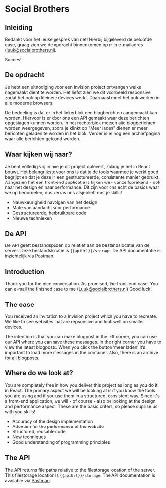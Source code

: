 # Social Brothers

## Inleiding

Bedankt voor het leuke gesprek van net!
Hierbij bijgeleverd de beloofde case, graag zien we de opdracht binnenkomen op mijn e-mailadres (luuk@socialbrothers.nl).

Succes!

## De opdracht

Je hebt een uitnodiging voor een Invision project ontvangen welke nagemaakt dient te worden. Het liefst zien we dit voorbeeld responsive zodat het ook op kleinere devices werkt. Daarnaast moet het ook werken in alle moderne browsers.

De bedoeling is dat er in het linkerblok een blogberichten aangemaakt kan worden. Hiervoor is er door ons een API gemaakt waar deze berichten opgeslagen kunnen worden. In het rechterblok moeten alle blogberichten worden weergegeven, zodra je klinkt op "Meer laden" dienen er meer berichten geladen te worden in het blok. Verder is er nog een archiefpagina waar alle berichten getoond worden.

## Waar kijken wij naar?

Je bent volledig vrij in hoe je dit project oplevert, zolang je het in React bouwt. Het belangrijkste voor ons is dat je de tools waarmee je werkt goed begrijpt en dat je deze in een gestructureerde, consistente manier gebruikt. Aangezien het een front-end applicatie is kijken we - vanzelfsprekend - ook naar het design en naar performance. Dit zijn voor ons echt de basics waar we op beoordelen, dus verras ons alsjeblieft met je skills!

- Nauwkeurigheid navolgen van het design
- Mate van aandacht voor performance
- Gestructureerde, herbruikbare code
- Nieuwe technieken

## De API

De API geeft bestandspaden op relatief aan de bestandslocatie van de server. Deze bestandslocatie is `{{apiUrl}}/storage`.
De API documentatie is inzichtelijk via [Postman](https://documenter.getpostman.com/view/3923287/UVJWrfnK).

## Introduction

Thank you for the nice conversation. As promised, the front-end case. You can e-mail the finished case to me (Luuk@socialbrothers.nl)
Good luck!

## The case

You received an invitation to a Invision project which you have to recreate. We like to see websites that are repsonsive and look well on smaller devices.

The intention is that you can make blogpost in the left corner, you can use our API where you can
save these messages. In the right corner you have to view the latest blogposts. When you click the button
‘meer laden’ it’s important to load more messages in the container. Also, there is an archive for all blogposts.

## Where do we look at?

You are completely free in how you deliver this project as long as you do it in React. The primary aspect we will be looking at is if you know the tools you are using and if you use them in a structured, consistent way. Since it's a front-end application, we will - of course - also be looking at the design and performance aspect. These are the basic critera, so please suprise us with you skills!

- Accuracy of the design implementation
- Attention for the performance of the website
- Structured, reusable code
- New techniques
- Good understanding of programming principles

## The API

The API returns file paths relative to the filestorage location of the server. This filestorage location is `{{apiUrl}}/storage`.
The API documentation is available via [Postman](https://documenter.getpostman.com/view/3923287/UVJWrfnK).
